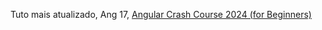 Tuto mais atualizado, Ang 17, [Angular Crash Course 2024 (for Beginners)](https://www.youtube.com/watch?v=f7BJFTEbc10&t=332s)

